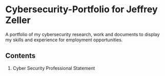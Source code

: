 # Cybersecurity-Portfolio for Jeffrey Zeller
A portfolio of my cybersecurity research, work and documents to display my skills and experience for employment opportunities.


## Contents

1. Cyber Security Professional Statement
